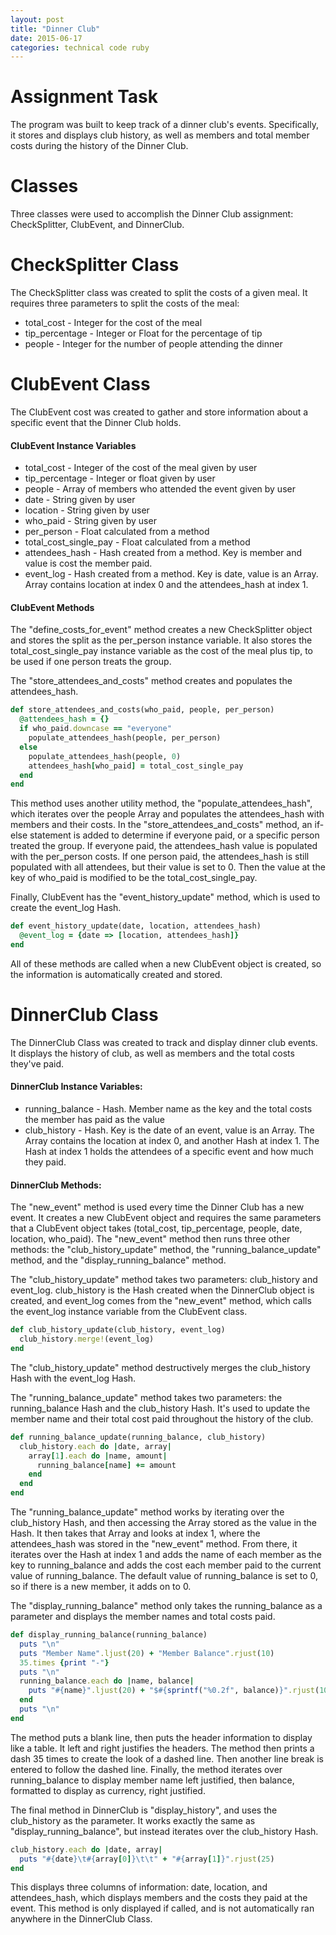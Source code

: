 ```yaml
---
layout: post
title: "Dinner Club"
date: 2015-06-17
categories: technical code ruby
---
```


# Assignment Task
The program was built to keep track of a dinner club's events. Specifically, it stores and displays club history, as well as members and total member costs during the history of the Dinner Club.

# Classes
Three classes were used to accomplish the Dinner Club assignment: CheckSplitter, ClubEvent, and DinnerClub.

# CheckSplitter Class
The CheckSplitter class was created to split the costs of a given meal. It requires three parameters to split the costs of the meal:

- total_cost - Integer for the cost of the meal
- tip_percentage - Integer or Float for the percentage of tip
- people - Integer for the number of people attending the dinner

# ClubEvent Class
The ClubEvent cost was created to gather and store information about a specific event that the Dinner Club holds.

#### ClubEvent Instance Variables

- total_cost - Integer of the cost of the meal given by user
- tip_percentage - Integer or float given by user
- people - Array of members who attended the event given by user
- date - String given by user
- location - String given by user
- who_paid - String given by user
- per_person - Float calculated from a method
- total\_cost\_single_pay - Float calculated from a method
- attendees_hash - Hash created from a method. Key is member and value is cost the member paid.
- event\_log - Hash created from a method. Key is date, value is an Array. Array contains location at index 0 and the attendees_hash at index 1.

#### ClubEvent Methods
The "define\_costs\_for\_event" method creates a new CheckSplitter object and stores the split as the per\_person instance variable. It also stores the total\_cost\_single\_pay instance variable as the cost of the meal plus tip, to be used if one person treats the group.

The "store\_attendees\_and\_costs" method creates and populates the attendees\_hash.

~~~ruby
def store_attendees_and_costs(who_paid, people, per_person)
  @attendees_hash = {}
  if who_paid.downcase == "everyone"
    populate_attendees_hash(people, per_person)
  else
    populate_attendees_hash(people, 0)
    attendees_hash[who_paid] = total_cost_single_pay
  end
end
~~~

This method uses another utility method, the "populate\_attendees\_hash", which iterates over the people Array and populates the attendees\_hash with members and their costs.  In the "store\_attendees\_and\_costs" method, an if-else statement is added to determine if everyone paid, or a specific person treated the group. If everyone paid, the attendees\_hash value is populated with the per_person costs. If one person paid, the attendees\_hash is still populated with all attendees, but their value is set to 0. Then the value at the key of who\_paid is modified to be the total\_cost\_single\_pay.

Finally, ClubEvent has the "event\_history\_update" method, which is used to create the event\_log Hash.

~~~ruby
def event_history_update(date, location, attendees_hash)
  @event_log = {date => [location, attendees_hash]}
end
~~~

All of these methods are called when a new ClubEvent object is created, so the information is automatically created and stored.

# DinnerClub Class
The DinnerClub Class was created to track and display dinner club events. It displays the history of club, as well as members and the total costs they've paid.

#### DinnerClub Instance Variables:
- running\_balance - Hash. Member name as the key and the total costs the member has paid as the value
- club\_history - Hash. Key is the date of an event, value is an Array. The Array contains the location at index 0, and another Hash at index 1. The Hash at index 1 holds the attendees of a specific event and how much they paid.

#### DinnerClub Methods:
The "new\_event" method is used every time the Dinner Club has a new event. It creates a new ClubEvent object and requires the same parameters that a ClubEvent object takes (total\_cost, tip\_percentage, people, date, location, who\_paid). The "new\_event" method then runs three other methods: the "club\_history\_update" method, the "running\_balance\_update" method, and the "display\_running\_balance" method.

The "club\_history\_update" method takes two parameters: club\_history and event\_log. club\_history is the Hash created when the DinnerClub object is created, and event\_log comes from the "new\_event" method, which calls the event\_log instance variable from the ClubEvent class.

~~~ruby
def club_history_update(club_history, event_log)
  club_history.merge!(event_log)
end
~~~

The "club\_history\_update" method destructively merges the club\_history Hash with the event\_log Hash.

The "running\_balance\_update" method takes two parameters: the running\_balance Hash and the club\_history Hash. It's used to update the member name and their total cost paid throughout the history of the club.

~~~ruby
def running_balance_update(running_balance, club_history)
  club_history.each do |date, array|
    array[1].each do |name, amount|
      running_balance[name] += amount
    end
  end
end
~~~

The "running\_balance\_update" method works by iterating over the club\_history Hash, and then accessing the Array stored as the value in the Hash. It then takes that Array and looks at index 1, where the attendees\_hash was stored in the "new\_event" method. From there, it iterates over the Hash at index 1 and adds the name of each member as the key to running\_balance and adds the cost each member paid to the current value of running\_balance. The default value of running\_balance is set to 0, so if there is a new member, it adds on to 0.

The "display\_running\_balance" method only takes the running\_balance as a parameter and displays the member names and total costs paid.

~~~ruby
def display_running_balance(running_balance)
  puts "\n"
  puts "Member Name".ljust(20) + "Member Balance".rjust(10)
  35.times {print "-"}
  puts "\n"
  running_balance.each do |name, balance|
    puts "#{name}".ljust(20) + "$#{sprintf("%0.2f", balance)}".rjust(10)
  end
  puts "\n"
end
~~~

The method puts a blank line, then puts the header information to display like a table. It left and right justifies the headers. The method then prints a dash 35 times to create the look of a dashed line. Then another line break is entered to follow the dashed line. Finally, the method iterates over running\_balance to display member name left justified, then balance, formatted to display as currency, right justified.

The final method in DinnerClub is "display\_history", and uses the club\_history as the parameter. It works exactly the same as "display\_running\_balance", but instead iterates over the club\_history Hash.

~~~ruby
club_history.each do |date, array|
  puts "#{date}\t#{array[0]}\t\t" + "#{array[1]}".rjust(25)
end
~~~

This displays three columns of information: date, location, and attendees\_hash, which displays members and the costs they paid at the event.  This method is only displayed if called, and is not automatically ran anywhere in the DinnerClub Class.
